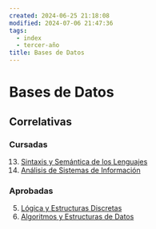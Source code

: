 ```yaml
---
created: 2024-06-25 21:18:08
modified: 2024-07-06 21:47:36
tags:
  - index
  - tercer-año
title: Bases de Datos
---
```


# Bases de Datos

## Correlativas

### Cursadas

13. [Sintaxis y Semántica de los Lenguajes](Sintaxis%20y%20Semántica%20de%20los%20Lenguajes.md)
16. [Análisis de Sistemas de Información](Análisis%20de%20Sistemas%20de%20Información.md)

### Aprobadas

5. [Lógica y Estructuras Discretas](Lógica%20y%20Estructuras%20Discretas.md)
6. [Algoritmos y Estructuras de Datos](Algoritmos%20y%20Estructuras%20de%20Datos/Algoritmos%20y%20Estructuras%20de%20Datos.md)
